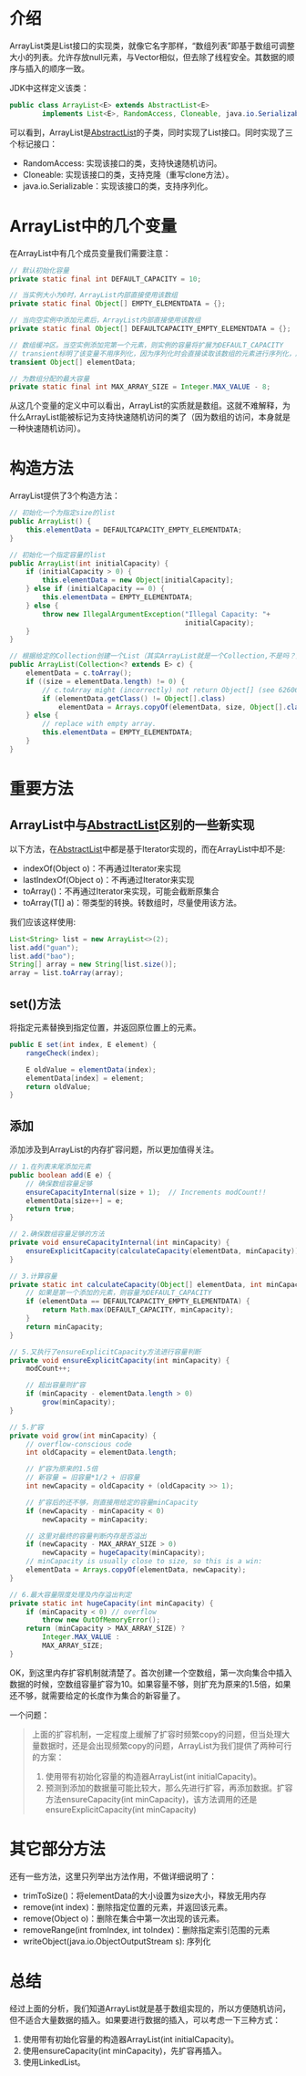 # 介绍
ArrayList类是List接口的实现类，就像它名字那样，“数组列表”即基于数组可调整大小的列表。允许存放null元素，与Vector相似，但去除了线程安全。其数据的顺序与插入的顺序一致。

JDK中这样定义该类：
```java
public class ArrayList<E> extends AbstractList<E>
        implements List<E>, RandomAccess, Cloneable, java.io.Serializable

```
可以看到，ArrayList是[AbstractList](/java/util/c_AbstractList.md)的子类，同时实现了List接口。同时实现了三个标记接口：
- RandomAccess: 实现该接口的类，支持快速随机访问。
- Cloneable: 实现该接口的类，支持克隆（重写clone方法）。
- java.io.Serializable：实现该接口的类，支持序列化。


# ArrayList中的几个变量
在ArrayList中有几个成员变量我们需要注意：
```java
// 默认初始化容量
private static final int DEFAULT_CAPACITY = 10;

// 当实例大小为0时，ArrayList内部直接使用该数组
private static final Object[] EMPTY_ELEMENTDATA = {};

// 当向空实例中添加元素后，ArrayList内部直接使用该数组
private static final Object[] DEFAULTCAPACITY_EMPTY_ELEMENTDATA = {};

// 数组缓冲区。当空实例添加完第一个元素，则实例的容量将扩展为DEFAULT_CAPACITY
// transient标明了该变量不用序列化，因为序列化时会直接读取该数组的元素进行序列化，所以就不用序列化该变量了，可参考ArrayList中的writeObject()方法
transient Object[] elementData;

// 为数组分配的最大容量
private static final int MAX_ARRAY_SIZE = Integer.MAX_VALUE - 8;
```

从这几个变量的定义中可以看出，ArrayList的实质就是数组。这就不难解释，为什么ArrayList能被标记为支持快速随机访问的类了（因为数组的访问，本身就是一种快速随机访问）。

# 构造方法
ArrayList提供了3个构造方法：
```java
// 初始化一个为指定size的list
public ArrayList() {
    this.elementData = DEFAULTCAPACITY_EMPTY_ELEMENTDATA;
}

// 初始化一个指定容量的list
public ArrayList(int initialCapacity) {
    if (initialCapacity > 0) {
        this.elementData = new Object[initialCapacity];
    } else if (initialCapacity == 0) {
        this.elementData = EMPTY_ELEMENTDATA;
    } else {
        throw new IllegalArgumentException("Illegal Capacity: "+
                                           initialCapacity);
    }
}

// 根据给定的Collection创建一个List（其实ArrayList就是一个Collection,不是吗？）
public ArrayList(Collection<? extends E> c) {
    elementData = c.toArray();
    if ((size = elementData.length) != 0) {
        // c.toArray might (incorrectly) not return Object[] (see 6260652)
        if (elementData.getClass() != Object[].class)
            elementData = Arrays.copyOf(elementData, size, Object[].class);
    } else {
        // replace with empty array.
        this.elementData = EMPTY_ELEMENTDATA;
    }
}

```

# 重要方法

## ArrayList中与[AbstractList](/java/util/c_AbstractList.md)区别的一些新实现
以下方法，在[AbstractList](/java/util/c_AbstractList.md)中都是基于Iterator实现的，而在ArrayList中却不是:
- indexOf(Object o)：不再通过Iterator来实现
- lastIndexOf(Object o)：不再通过Iterator来实现
- toArray()：不再通过Iterator来实现，可能会截断原集合
- toArray(T[] a)：带类型的转换。转数组时，尽量使用该方法。

我们应该这样使用:
```java
List<String> list = new ArrayList<>(2);
list.add("guan");
list.add("bao");
String[] array = new String[list.size()];
array = list.toArray(array);
```

## set()方法
将指定元素替换到指定位置，并返回原位置上的元素。
```java
public E set(int index, E element) {
    rangeCheck(index);

    E oldValue = elementData(index);
    elementData[index] = element;
    return oldValue;
}
```
## 添加
添加涉及到ArrayList的内存扩容问题，所以更加值得关注。
```java
// 1.在列表末尾添加元素
public boolean add(E e) {
    // 确保数组容量足够
    ensureCapacityInternal(size + 1);  // Increments modCount!!
    elementData[size++] = e;
    return true;
}

// 2.确保数组容量足够的方法
private void ensureCapacityInternal(int minCapacity) {
    ensureExplicitCapacity(calculateCapacity(elementData, minCapacity));
}

// 3.计算容量
private static int calculateCapacity(Object[] elementData, int minCapacity) {
    // 如果是第一个添加的元素，则容量为DEFAULT_CAPACITY
    if (elementData == DEFAULTCAPACITY_EMPTY_ELEMENTDATA) {
        return Math.max(DEFAULT_CAPACITY, minCapacity);
    }
    return minCapacity;
}

// 5.又执行了ensureExplicitCapacity方法进行容量判断
private void ensureExplicitCapacity(int minCapacity) {
    modCount++;

    // 超出容量则扩容
    if (minCapacity - elementData.length > 0)
        grow(minCapacity);
}

// 5.扩容
private void grow(int minCapacity) {
    // overflow-conscious code
    int oldCapacity = elementData.length;

    // 扩容为原来的1.5倍
    // 新容量 = 旧容量*1/2 + 旧容量
    int newCapacity = oldCapacity + (oldCapacity >> 1);

    // 扩容后的还不够，则直接用给定的容量minCapacity
    if (newCapacity - minCapacity < 0)
        newCapacity = minCapacity;

    // 这里对最终的容量判断内存是否溢出
    if (newCapacity - MAX_ARRAY_SIZE > 0)
        newCapacity = hugeCapacity(minCapacity);
    // minCapacity is usually close to size, so this is a win:
    elementData = Arrays.copyOf(elementData, newCapacity);
}

// 6.最大容量限度处理及内存溢出判定
private static int hugeCapacity(int minCapacity) {
    if (minCapacity < 0) // overflow
        throw new OutOfMemoryError();
    return (minCapacity > MAX_ARRAY_SIZE) ?
        Integer.MAX_VALUE :
        MAX_ARRAY_SIZE;
}
```
OK，到这里内存扩容机制就清楚了。首次创建一个空数组，第一次向集合中插入数据的时候，空数组容量扩容为10。如果容量不够，则扩充为原来的1.5倍，如果还不够，就需要给定的长度作为集合的新容量了。

一个问题：
> 上面的扩容机制，一定程度上缓解了扩容时频繁copy的问题，但当处理大量数据时，还是会出现频繁copy的问题，ArrayList为我们提供了两种可行的方案：
> 1. 使用带有初始化容量的构造器ArrayList(int initialCapacity)。
> 2. 预测到添加的数据量可能比较大，那么先进行扩容，再添加数据。扩容方法ensureCapacity(int minCapacity)，该方法调用的还是ensureExplicitCapacity(int minCapacity)

# 其它部分方法
还有一些方法，这里只列举出方法作用，不做详细说明了：
- trimToSize()：将elementData的大小设置为size大小，释放无用内存
- remove(int index)：删除指定位置的元素，并返回该元素。
- remove(Object o)：删除在集合中第一次出现的该元素。
- removeRange(int fromIndex, int toIndex)：删除指定索引范围的元素
- writeObject(java.io.ObjectOutputStream s): 序列化

# 总结
经过上面的分析，我们知道ArrayList就是基于数组实现的，所以方便随机访问，但不适合大量数据的插入。如果要进行数据的插入，可以考虑一下三种方式：
1. 使用带有初始化容量的构造器ArrayList(int initialCapacity)。
2. 使用ensureCapacity(int minCapacity)，先扩容再插入。
3. 使用LinkedList。
